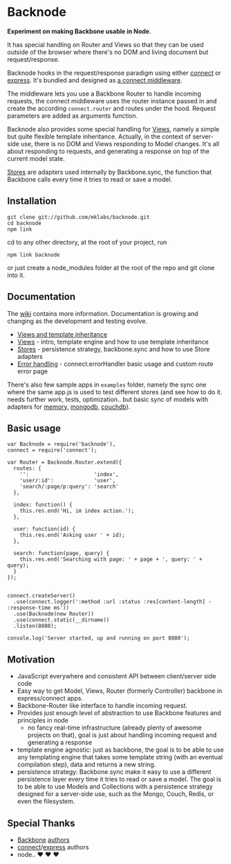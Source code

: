 # Backnode

**Experiment on making Backbone usable in Node**. 

It has special handling on Router and Views so that they can be used outside of the browser where there's no DOM and living document but request/response.

Backnode hooks in the request/response paradigm using either [connect](http://senchalabs.github.com/connect/) or [express](http://expressjs.com/). It's bundled and designed as [a connect middleware](https://github.com/mklabs/backnode/blob/master/lib/backnode.js).

The middleware lets you use a Backbone Router to handle incoming requests, the connect middleware uses the router instance passed in and create the according `connect.router` and routes under the hood. Request parameters are added as arguments function.
    
Backnode also provides some special handling for [Views](https://github.com/mklabs/backnode/wiki/Views), namely a simple but quite flexible template inheritance. Actually, in the context of server-side use, there is no DOM and Views responding to Model changes. It's all about responding to requests, and generating a response on top of the current model state.

[Stores](https://github.com/mklabs/backnode/wiki/Stores) are adapters used internally by Backbone.sync, the function that Backbone calls every time it tries to read or save a model.

## Installation

    git clone git://github.com/mklabs/backnode.git
    cd backnode
    npm link

cd to any other directory, at the root of your project, run

    npm link backnode
    
or just create a node_modules folder at the root of the repo and git clone into it.


## Documentation

The [wiki](https://github.com/mklabs/backnode/wiki) contains more information. Documentation is growing and changing as the development and testing evolve.

* [Views and template inheritance](https://github.com/mklabs/backnode/wiki/Views)
* [Views](https://github.com/mklabs/backnode/wiki/Views) - intro, template engine and how to use template inheritance
* [Stores](https://github.com/mklabs/backnode/wiki/Stores) - persistence strategy, backbone.sync and how to use Store adapters
* [Error handling](https://github.com/mklabs/backnode/wiki/Error-handling) - connect.errorHandler basic usage and custom route error page

There's also few sample apps in `examples` folder, namely the sync one where the same app.js is used to test different stores (and see how to do it. needs further work, tests, optimization.. but basic sync of models with adapters for [memory](https://github.com/mklabs/backnode/blob/master/examples/sync/memory/store.js), [mongodb](https://github.com/mklabs/backnode/blob/master/examples/sync/mongo/store.js), [couchdb](https://github.com/mklabs/backnode/blob/master/examples/sync/couch/store.js)).

## Basic usage

    
    var Backnode = require('backnode'),
    connect = require('connect');
    
    var Router = Backnode.Router.extend({
      routes: {
        '':                     'index',
        'user/:id':             'user',
        'search/:page/p:query': 'search'    
      },

      index: function() {
        this.res.end('Hi, im index action.');
      },

      user: function(id) {
        this.res.end('Asking user ' + id);
      },
      
      search: function(page, query) {
        this.res.end('Searching with page: ' + page + ', query: ' + query);
      }
    });


    connect.createServer()
      .use(connect.logger(':method :url :status :res[content-length] - :response-time ms'))
      .use(Backnode(new Router))
      .use(connect.static(__dirname))
      .listen(8080);

    console.log('Server started, up and running on port 8080');


## Motivation

* JavaScript everywhere and consistent API between client/server side code
* Easy way to get Model, Views, Router (formerly Controller) backbone in express/connect apps.
* Backbone-Router like interface to handle incoming request.
* Provides just enough level of abstraction to use Backbone features and principles in node
	* no fancy real-time infrastructure (already plenty of awesome projects on that), goal is just about handling incoming request and generating a response
* template engine agnostic: just as backbone, the goal is to be able to use any templating engine that takes
some template string (with an eventual compilation step), data and returns a new string.
* persistence strategy: Backbone.sync make it easy to use a different persistence layer every time it tries to read or save a model. The goal is to be able to use Models and Collections with a persistence strategy designed for a server-side use, such as the Mongo, Couch, Redis, or even the filesystem. 


## Special Thanks

* [Backbone](https://github.com/documentcloud/backbone) [authors](https://github.com/jashkenas)
* [connect](https://github.com/senchalabs/connect)/[express](https://github.com/visionmedia/express) authors
* node.. ♥ ♥ ♥